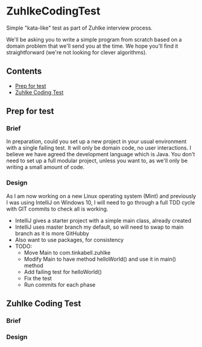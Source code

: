 # ZuhlkeCodingTest
Simple "kata-like" test as part of Zuhlke interview process.

We'll be asking you to write a simple program from scratch based
on a domain problem that we'll send you at the time.
We hope you'll find it straightforward
(we're not looking for clever algorithms).

## Contents

* [Prep for test](#prep-for-test)
* [Zuhlke Coding Test](#zuhlke-coding-test)

## Prep for test

### Brief

In preparation, could you set up a new project in your usual 
environment with a single failing test. 
It will only be domain code, no user interactions. 
I believe we have agreed the development language which is Java. 
You don't need to set up a full modular project, 
unless you want to, as we'll only be writing a small amount of code.

### Design

As I am now working on a new Linux operating system (Mint) 
and previously I was using IntelliJ on Windows 10, I will need to
go through a full TDD cycle with GIT commits to check all is working.

* IntelliJ gives a starter project with a simple main class, already created
* IntelliJ uses master branch my default, so will need to swap to main branch as it is more GitHubby
* Also want to use packages, for consistency
* TODO:
  * Move Main to com.tinkabell.zuhlke
  * Modify Main to have method helloWorld() and use it in main() method
  * Add failing test for helloWorld()
  * Fix the test
  * Run commits for each phase

## Zuhlke Coding Test

### Brief

### Design

